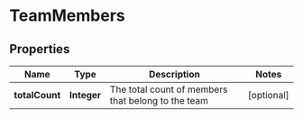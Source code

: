 

# TeamMembers


## Properties

| Name | Type | Description | Notes |
|------------ | ------------- | ------------- | -------------|
|**totalCount** | **Integer** | The total count of members that belong to the team |  [optional] |



